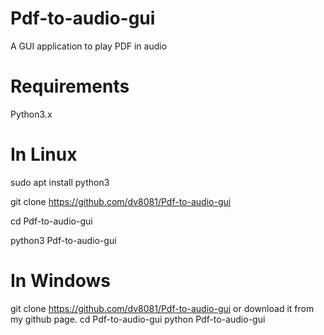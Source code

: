 # Pdf-to-audio-gui
A GUI application to play PDF in audio

# Requirements
Python3.x

# In Linux
sudo apt install python3

git clone https://github.com/dv8081/Pdf-to-audio-gui

cd Pdf-to-audio-gui

python3 Pdf-to-audio-gui

# In Windows
git clone https://github.com/dv8081/Pdf-to-audio-gui or download it from my github page.
cd Pdf-to-audio-gui
python Pdf-to-audio-gui


